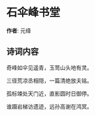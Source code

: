 # 石伞峰书堂

**作者**: 元绛

## 诗词内容

奇峰如伞见遥青，玉笥山头地有灵。

三径荒凉丞相隠，一篇清绝放夫铭。

孤标竦处天门近，直影圆时日御停。

谁蹑岩梯访遗迹，远孙高谢在鸿冥。

